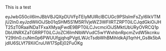 This is a test


eyJwbG50ciI6ImJBbVBJQXpDUVFpTElyMUlRclBCUGc9PSIsImFsZyI6IkVTMjU2In0.eyJzdWIiOiJSb01qSHM5S1M5R1VjeWZ3WFllRTZRPT0iLCJqdGkiOiJHT25zT0RaalNDaTFxaXMyajFwdE9BPT0iLCJvcmciOiJSMktUbURyOVRCQ1pDbUlNRXZaTGRRPT0iLCJoZCI6ImNlbWVudC5wYWxhbnRpcmZvdW5kcnkuY29tIn0.cuNm0p6PWUUfgjqhqPVgtLWJcTsdbWhBMihldkAjI1qrhH_Gs8k5bAjdlU6SLVf79XilCruUW17SpEj02FuOKg
